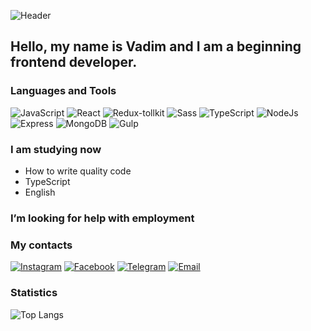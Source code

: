 ![Header](https://img.freepik.com/free-photo/beautiful-fluffy-cat-in-bed-generative-ai_169016-28978.jpg?w=1380&t=st=1691601712~exp=1691602312~hmac=4571bd4d0b1e79545177020f2e39ad9790e41ca2874ca45c110908a7014140ab)

## Hello, my name is Vadim and I am a beginning frontend developer.

### Languages and Tools
![JavaScript](https://img.shields.io/badge/JavaScript-e5e321?style=for-the-badge&logo=javascript&logoColor=201c00)
![React](https://img.shields.io/badge/React-00feff?style=for-the-badge&logo=React&logoColor=120907)
![Redux-tollkit](https://img.shields.io/badge/Redux_Toolkit-e2e2e2?style=for-the-badge&logo=Redux&logoColor=123c55)
![Sass](https://img.shields.io/badge/Sass-ea496f?style=for-the-badge&logo=Sass&logoColor=ffffff)
![TypeScript](https://img.shields.io/badge/TypeScript-094fb2?style=for-the-badge&logo=TypeScript&logoColor=ffffff)
![NodeJs](https://img.shields.io/badge/Node_Js-1e793e?style=for-the-badge&logo=TypeScript&logoColor=ffffff)
![Express](https://img.shields.io/badge/Express-787772?style=for-the-badge&logo=Express&logoColor=ffffff)
![MongoDB](https://img.shields.io/badge/Mongo_DB-a7e869?style=for-the-badge&logo=MongoDB&logoColor=ffffff)
![Gulp](https://img.shields.io/badge/Gulp-e74441?style=for-the-badge&logo=Gulp&logoColor=ffffff)

### I am studying now
+ How to write quality code <br/>
+ TypeScript <br/>
+ English <br/>

###  I’m looking for help with employment

### My contacts
[![Instagram](https://img.shields.io/badge/Instagram-de5efe?style=for-the-badge&logo=Instagram&logoColor=ffffff)](https://www.instagram.com/sa8chuk)
[![Facebook](https://img.shields.io/badge/Facebook-08a0ff?style=for-the-badge&logo=Facebook&logoColor=ffffff)](https://www.facebook.com/profile.php?id=100009804345281)
[![Telegram](https://img.shields.io/badge/Telegram-5363ad?style=for-the-badge&logo=Telegram&logoColor=ffffff)](https://t.me/Sa8chuk)
[![Email](https://img.shields.io/badge/Email-80324f?style=for-the-badge&logo=Gmail&logoColor=ffffff)](mailto:vadimsavcuk38@gmail.com)

### Statistics
![Top Langs](https://github-readme-stats.vercel.app/api/top-langs/?username=Vadim-Savchuk&layout=compact)















<!--
**Vadim-Savchuk/Vadim-Savchuk** is a ✨ _special_ ✨ repository because its `README.md` (this file) appears on your GitHub profile.

Here are some ideas to get you started:

- 🔭 I’m currently working on ...
- 🌱 I’m currently learning ...
- 👯 I’m looking to collaborate on ...
- 🤔 I’m looking for help with ...
- 💬 Ask me about ...
- 📫 How to reach me: ...
- 😄 Pronouns: ...
- ⚡ Fun fact: ...
-->
